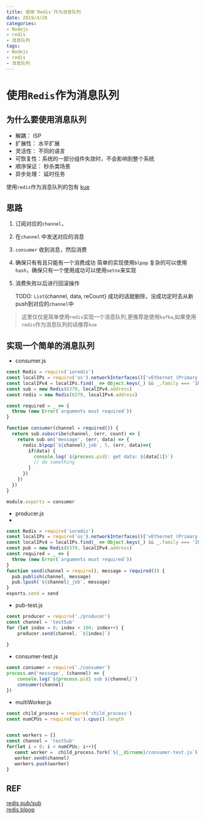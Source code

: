 ```yaml
---
title: 使用`Redis`作为消息队列
date: 2019/4/28
categories: 
- Nodejs
- redis
- 消息队列
tags: 
- Nodejs
- redis
- 消息队列
---
```

# 使用`Redis`作为消息队列
## 为什么要使用消息队列
- 解耦： ISP
- 扩展性： 水平扩展
- 灵活性： 不同的语言
- 可恢复性：系统的一部分组件失效时，不会影响到整个系统
- 顺序保证： 秒杀类场景
- 异步处理： 延时任务

使用`redis`作为消息队列的包有 [kue](https://github.com/Automattic/kue)

## 思路
1. 订阅对应的`channel`，
2. 在`channel` 中发送对应的消息
3. `consumer` 收到消息，然后消费
4. 确保只有有且只能有一个消费成功
   简单的实现使用`blpop` 复杂的可以使用`hash`，确保只有一个使用成功可以使用`setnx`来实现
5. 消费失败以后进行回滚操作  
   <!--more-->  
   
    TODO: `List`{channel, data, reCount} 成功的话就删除，没成功定时去从新push到对应的`channel`中
>这里仅仅是简单使用`redis`实现一个消息队列,更推荐是使用`kafka`,如果使用`redis`作为消息队列的话推荐`kue`

## 实现一个简单的消息队列
- consumer.js
```js
const Redis = require('ioredis')
const localIPs = require('os').networkInterfaces()['vEthernet (Primary Virtual Switch)']
const localIPv4 = localIPs.find(_ => Object.keys(_) && _.family === 'IPv4')
const sub = new Redis(6379, localIPv4.address)
const redis = new Redis(6379, localIPv4.address)

const required = _ => {
  throw (new Error(`arguments must required`))
}

function consumer(channel = required()) {
  return sub.subscribe(channel, (err, count) => {
    return sub.on('message', (err, data) => {
      redis.blpop(`${channel}_job`, 5, (err, data)=>{
        if(data) {
          console.log(`${process.pid}: get data: ${data[1]}`)
          // do something
        }
      })
    })
  })
}

module.exports = consumer
```

- producer.js
- 
```js 
const Redis = require('ioredis')
const localIPs = require('os').networkInterfaces()['vEthernet (Primary Virtual Switch)']
const localIPv4 = localIPs.find(_ => Object.keys(_) && _.family === 'IPv4')
const pub = new Redis(6379, localIPv4.address)
const required = _ => {
  throw (new Error(`arguments must required`))
}
function send(channel = require(), message = required()) {
  pub.publish(channel, message)
  pub.lpush(`${channel}_job`, message)
}
exports.send = send
```
- pub-test.js

```js
const producer = require('./producer')
const channel = 'testSub'
for (let index = 0; index < 100; index++) {
    producer.send(channel, `${index}`)
    
}
```

- consumer-test.js
``` js
const consumer = require('./consumer')
process.on('message', (channel) => {
    console.log(`${process.pid} sub ${channel}`)
    consumer(channel)
})
```

- multiWorker.js
```js
const child_process = require('child_process')
const numCPUs = require('os').cpus().length


const workers = []
const channel = 'testSub'
for(let i = 0; i < numCPUs; i++){
   const worker =  child_process.fork(`${__dirname}/consumer-test.js`)
   worker.send(channel)
   workers.push(worker)
}


```

## REF
[redis pub/sub](https://redis.io/topics/pubsub)  
[redis blpop](https://redis.io/commands/blpop)